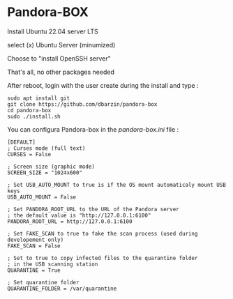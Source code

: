 Pandora-BOX
============

Install Ubuntu 22.04 server LTS

select (x) Ubuntu Server (minumized)

Choose to "install OpenSSH server"

That's all, no other packages needed

After reboot, login with the user create during the install and type :

    sudo apt install git
    git clone https://github.com/dbarzin/pandora-box
    cd pandora-box
    sudo ./install.sh

You can configura Pandora-box in the _pandora-box.ini_ file :

    [DEFAULT]
    ; Curses mode (full text)
    CURSES = False 

    ; Screen size (graphic mode)
    SCREEN_SIZE = "1024x600"

    ; Set USB_AUTO_MOUNT to true is if the OS mount automaticaly mount USB keys
    USB_AUTO_MOUNT = False 

    ; Set PANDORA_ROOT_URL to the URL of the Pandora server
    ; the default value is "http://127.0.0.1:6100"
    PANDORA_ROOT_URL = http://127.0.0.1:6100

    ; Set FAKE_SCAN to true to fake the scan process (used during developement only)
    FAKE_SCAN = False 

    ; Set to true to copy infected files to the quarantine folder 
    ; in the USB scanning station
    QUARANTINE = True

    ; Set quarantine folder
    QUARANTINE_FOLDER = /var/quarantine

